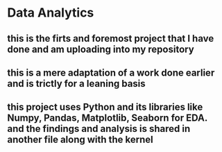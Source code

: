 # Data Analytics
## this is the firts and foremost project that I have done and am uploading into my repository
## this is a mere adaptation of a work done earlier and is trictly for a leaning basis
## this project uses Python and its libraries like Numpy, Pandas, Matplotlib, Seaborn for EDA. and the findings and analysis is shared in another file along with the kernel
